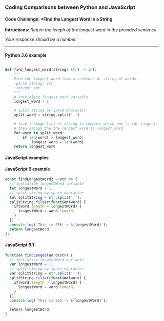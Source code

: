 ### Coding Comparisons between Python and JavaScript

#### Code Challenge: *Find the Longest Word in a String

**Intructions:** *Return the length of the longest word in the provided sentence.*

*Your response should be a number.*

<hr>

#### Python 3.6 example


``` python

def find_longest_word(string: str) -> int:
    """
    Find the longest word from a sentence or string of words.
    :param string: str
    :return: int
    """
    # initialize longest_word variable
    longest_word = 1

    # split string by space character
    split_word = string.split(' ')

    # loop through list of string to compare which one is the largest,
    # then assign the the largest word to longest_word
    for word in split_word:
        if len(word) > longest_word:
            longest_word = len(word)
    return longest_word

```


#### JavaScript examples


#### JavaScript 6 example
```javascript
const findLongestWord2 = str => {
  // initialize longestWord variable
  let longestWord = 1;
  // split string by space character
  let splitString = str.split(' ');
  splitString.filter(function(word) {
    if(word.length > longestWord) {
      longestWord = word.length;
    }
  });
  console.log(`This is ES6--> ${longestWord}`);
  return longestWord;
};
```

#### JavaScript 5.1
```javascript
function findLongestWord(str) {
  // initialize longestWord variable
  var longestWord = 1;
  // split string by space character
  var splitString = str.split(' ');
  splitString.filter(function(word) {
    if(word.length > longestWord) {
      longestWord = word.length;
    }
  });
  console.log(`This is ES5--> ${longestWord}`);

  return longestWord;
}

```